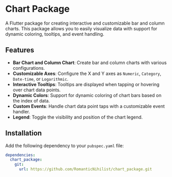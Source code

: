 # Chart Package

A Flutter package for creating interactive and customizable bar and column charts. This package allows you to easily visualize data with support for dynamic coloring, tooltips, and event handling.

## Features

- **Bar Chart and Column Chart**: Create bar and column charts with various configurations.
- **Customizable Axes**: Configure the X and Y axes as `Numeric`, `Category`, `Date-time`, or `Logarithmic`.
- **Interactive Tooltips**: Tooltips are displayed when tapping or hovering over chart data points.
- **Dynamic Colors**: Support for dynamic coloring of chart bars based on the index of data.
- **Custom Events**: Handle chart data point taps with a customizable event handler.
- **Legend**: Toggle the visibility and position of the chart legend.

## Installation

Add the following dependency to your `pubspec.yaml` file:

```yaml
dependencies:
  chart_package:
    git:
      url: https://github.com/RomanticNihilist/chart_package.git
